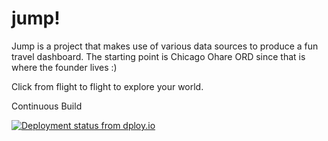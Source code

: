 jump!
====
Jump is a project that makes use of various data sources to produce a fun travel dashboard.  The starting point is Chicago Ohare ORD since that is where the founder lives :)

Click from flight to flight to explore your world.

Continuous Build

[![Deployment status from dploy.io](https://jump.dploy.io/badge/66802253890983/13687.png)](http://dploy.io)
